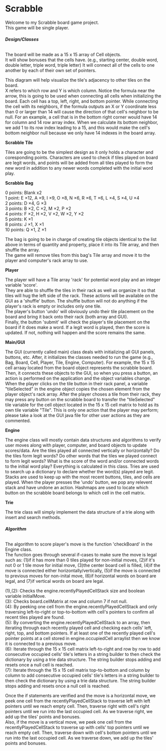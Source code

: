 # Scrabble  
Welcome to my Scrabble board game project.  
This game will be single player.   

###### **Design/Classes**  
  
The board will be made as a 15 x 15 array of Cell objects.  
It will show bonuses that the cells have. (e.g., starting center, double word, double letter, triple word, triple letter)
It will connect all of the cells to one another by each of their own set of pointers.
 
This diagram will help visualize the tile's adjacency to other tiles on the board.  
X refers to which row and Y is which column.
Notice the formula near the arrow, this is going to be used when connecting all cells when initializing the board.
Each cell has a top, left, right, and bottom pointer.
While connecting the cell with its neighbors, if the formula outputs an X or Y coordinate less than 0 or larger than 14 will cause the direction of that cell's neighbor to be null. For an example, a cell that is in the bottom right corner would have 14 for column and 14 row array index. When we calculate its bottom neighbor, we add 1 to its row index leading to a 15, and this would make the cell's bottom neighbor null because we only have 14 indexes in the board array.

  
**Scrabble Tile**  
    
Tiles are going to be the simplest design as it only holds a character and coresponding points. Characters are used to check if tiles played on board are legit words, and points will be added from all tiles played to form the new word in addition to any newer words completed with the initial word play.  
  
**Scrabble Bag**  
  
0 points:  Blank x2  
1 point:   E ×12, A ×9, I ×9, O ×8, N ×6, R ×6, T ×6, L ×4, S ×4, U ×4  
2 points:  D ×4, G ×3  
3 points:  B ×2, C ×2, M ×2, P ×2  
4 points:  F ×2, H ×2, V ×2, W ×2, Y ×2  
5 points:  K ×1  
8 points:  J ×1, X ×1  
10 points: Q ×1, Z ×1  
  
The bag is going to be in charge of creating tile objects identical to the list above in terms of quantity and property, place it into its Tile array, and then shuffle the array.  
The game will remove tiles from this bag's Tile array and move it to the player and computer's rack array to use.
  
**Player**  
  
The player will have a Tile array 'rack' for potential word play and an integer variable 'score'.  
They are able to shuffle the tiles in their rack as well as organize it so that tiles will hug the left side of the rack. These actions will be available on the GUI as a 'shuffle' button. The shuffle button will not do anything if the player's rack is empty or includes only one tile.  
The player's button 'undo' will obviously undo their tile placement on the board and bring it back onto their rack (both array and GUI).  
Finally, the button 'submit' will check the player's tile placement on the board if it does make a word. If a legit word is played, then the score is updated. If not, nothing will happen and the score remains the same.  
  
**Main/GUI**  
  
The GUI (currently called main) class deals with initializing all GUI panels, buttons, etc. After, it initializes the classes needed to run the game (e.g., Bag, Board, Cell, Player, Tile, Engine, Computer). For example, the 15 x 15 cell arraay located from the board object represents the scrabble board. Then, it connects these objects to the GUI, so when you press a button, an action is performed on the application and the object variables change. When the player clicks on the tile button in their rack panel, a variable "tileSelected" in the engine object copies the chosen element from the player object's rack array. After the player choses a tile from their rack, they may press any button on the scrabble board to transfer the "tileSelected" tile variable for the cell object located in the 15 x 15 cell matrix to hold as its own tile variable "Tile". This is only one action that the player may perform; please take a look at the GUI java file for other user actions as they are commented. 
  
**Engine**  
  
The engine class will mostly contain data structures and algorithms to verify user moves along with player, computer, and board objects to update scores/data. Are the tiles played all connected vertically or horizontally? Do the tiles form legit words? Do other words that the tiles we played connect to form legit words? What is the score of the word and/or connected words to the initial word play? Everything is calculated in this class. Tries are used to search up a dictionary to declare whether the word(s) played are legit. Stacks are used to keep up with the most recent buttons, tiles, and cells are played. When the player presses the 'undo' button, we pop any relevent stack and have undone an action. Hashmaps are used to locate which button on the scrabble board belongs to which cell in the cell matrix.  
  
  
**Trie**  
  
The trie class will simply implement the data structure of a trie along with insert and search methods.  
  
###### **Algorithm**  
  
The algorithm to score player's move is the function 'checkBoard' in the Engine class.  
The function goes through several if-cases to make sure the move is legal such as: (1)if it has more than 0 tiles played for non-initial moves, (2)if it's not 0 or 1 tile move for initial move, (3)the center board cell is filled, (4)if the move is connected either horizontally/vertically, (5)if the move is connected to previous moves for non-inital move, (6)if horizontal words on board are legal, and (7)if vertical words on board are legal.  
  
(1),(2): Checks the engine.recentlyPlayedCellStack size and boolean variable initialMove.  
(3): Checks board.cellMatrix at row and column 7 if not null.  
(4): By peeking one cell from the engine.recentlyPlayedCellStack and only traversing left-to-right or top-to-bottom with cell's pointers to confirm all recent tiles played are found.  
(5): By converting the engine.recentlyPlayedCellStack to an array, then iterating through each recently played cell and checking each cells' left, right, top, and bottom pointers. If at least one of the recently played cell's pointer points at a cell stored in engine.occupiedCell arraylist then we know it is connected to a previous move.  
(6): Iterate through the 15 x 15 cell matrix left-to-right and row by row to add consecutive occupied cells' tile's letters in a string builder to then check the dictionary by using a trie data structure. The string builder stops adding and resets once a null cell is reached.  
(7): Iterate through the 15 x 15 cell matrix top-to-bottom and column by column to add consecutive occupied cells' tile's letters in a string builder to then check the dictionary by using a trie data structure. The string builder stops adding and resets once a null cell is reached.
  
Once the if statements are verified and the move is a horizontal move, we peek one cell from the recentlyPlayedCellStack to traverse left with left pointers until we reach empty cell. Then, traverse right with cell's right pointers until we run into the last occupied cell. As we traverse right, we add up the tiles' points and bonuses.  
Also, if the move is a vertical move, we peek one cell from the recentlyPlayedCellStack to traverse up with cells' top pointers until we reach empty cell. Then, traverse down with cell's bottom pointers until we run into the last occupied cell. As we traverse down, we add up the tiles' points and bonuses.




